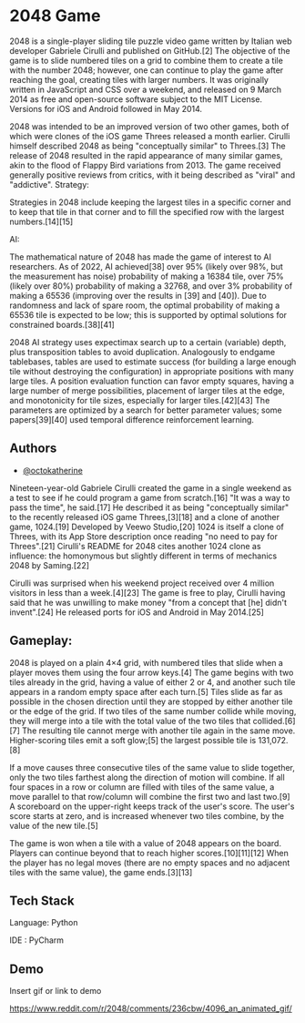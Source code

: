 
# 2048 Game

2048 is a single-player sliding tile puzzle video game written by Italian web developer Gabriele Cirulli and published on GitHub.[2] The objective of the game is to slide numbered tiles on a grid to combine them to create a tile with the number 2048; however, one can continue to play the game after reaching the goal, creating tiles with larger numbers. It was originally written in JavaScript and CSS over a weekend, and released on 9 March 2014 as free and open-source software subject to the MIT License. Versions for iOS and Android followed in May 2014.

2048 was intended to be an improved version of two other games, both of which were clones of the iOS game Threes released a month earlier. Cirulli himself described 2048 as being "conceptually similar" to Threes.[3] The release of 2048 resulted in the rapid appearance of many similar games, akin to the flood of Flappy Bird variations from 2013. The game received generally positive reviews from critics, with it being described as "viral" and "addictive".
Strategy:

Strategies in 2048 include keeping the largest tiles in a specific corner and to keep that tile in that corner and to fill the specified row with the largest numbers.[14][15]


AI:

The mathematical nature of 2048 has made the game of interest to AI researchers. As of 2022, AI achieved[38] over 95% (likely over 98%, but the measurement has noise) probability of making a 16384 tile, over 75% (likely over 80%) probability of making a 32768, and over 3% probability of making a 65536 (improving over the results in [39] and [40]). Due to randomness and lack of spare room, the optimal probability of making a 65536 tile is expected to be low; this is supported by optimal solutions for constrained boards.[38][41]

2048 AI strategy uses expectimax search up to a certain (variable) depth, plus transposition tables to avoid duplication. Analogously to endgame tablebases, tables are used to estimate success (for building a large enough tile without destroying the configuration) in appropriate positions with many large tiles. A position evaluation function can favor empty squares, having a large number of merge possibilities, placement of larger tiles at the edge, and monotonicity for tile sizes, especially for larger tiles.[42][43] The parameters are optimized by a search for better parameter values; some papers[39][40] used temporal difference reinforcement learning.


## Authors

- [@octokatherine](https://www.github.com/octokatherine)

Nineteen-year-old Gabriele Cirulli created the game in a single weekend as a test to see if he could program a game from scratch.[16] "It was a way to pass the time", he said.[17] He described it as being "conceptually similar" to the recently released iOS game Threes,[3][18] and a clone of another game, 1024.[19] Developed by Veewo Studio,[20] 1024 is itself a clone of Threes, with its App Store description once reading "no need to pay for Threes".[21] Cirulli's README for 2048 cites another 1024 clone as influence: the homonymous but slightly different in terms of mechanics 2048 by Saming.[22]

Cirulli was surprised when his weekend project received over 4 million visitors in less than a week.[4][23] The game is free to play, Cirulli having said that he was unwilling to make money "from a concept that [he] didn't invent".[24] He released ports for iOS and Android in May 2014.[25]
## Gameplay:

2048 is played on a plain 4×4 grid, with numbered tiles that slide when a player moves them using the four arrow keys.[4] The game begins with two tiles already in the grid, having a value of either 2 or 4, and another such tile appears in a random empty space after each turn.[5] Tiles slide as far as possible in the chosen direction until they are stopped by either another tile or the edge of the grid. If two tiles of the same number collide while moving, they will merge into a tile with the total value of the two tiles that collided.[6][7] The resulting tile cannot merge with another tile again in the same move. Higher-scoring tiles emit a soft glow;[5] the largest possible tile is 131,072.[8]

If a move causes three consecutive tiles of the same value to slide together, only the two tiles farthest along the direction of motion will combine. If all four spaces in a row or column are filled with tiles of the same value, a move parallel to that row/column will combine the first two and last two.[9] A scoreboard on the upper-right keeps track of the user's score. The user's score starts at zero, and is increased whenever two tiles combine, by the value of the new tile.[5]

The game is won when a tile with a value of 2048 appears on the board. Players can continue beyond that to reach higher scores.[10][11][12] When the player has no legal moves (there are no empty spaces and no adjacent tiles with the same value), the game ends.[3][13]

## Tech Stack

Language: Python

IDE : PyCharm
## Demo

Insert gif or link to demo

https://www.reddit.com/r/2048/comments/236cbw/4096_an_animated_gif/

